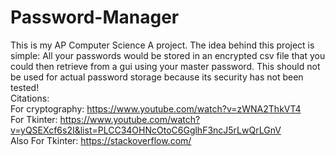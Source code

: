 # Password-Manager
This is my AP Computer Science A project.
The idea behind this project is simple: All your passwords would be stored in an encrypted csv file that you could then retrieve from a gui using your master password.
This should not be used for actual password storage because its security has not been tested!  
Citations:  
        For cryptography: https://www.youtube.com/watch?v=zWNA2ThkVT4  
        For Tkinter: https://www.youtube.com/watch?v=yQSEXcf6s2I&list=PLCC34OHNcOtoC6GglhF3ncJ5rLwQrLGnV  
        Also For Tkinter: https://stackoverflow.com/
